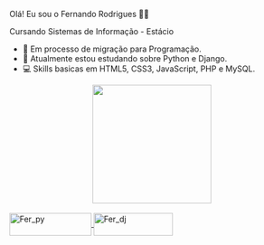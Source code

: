 Olá! Eu sou o Fernando Rodrigues 👋😁

Cursando Sistemas de Informação - Estácio

- 🔀 Em processo de migração para Programação.
- 🐍 Atualmente estou estudando sobre Python e Django.
- 💻 Skills basicas em HTML5, CSS3, JavaScript, PHP e MySQL.

<div align="center">
  <a href="https://github.com/rodriguesFern">
  <img height="210em" src="https://github-readme-stats.vercel.app/api?username=rodriguesFern&show_icons=true&theme=dark&include_all_commits=true&count_private=true"/>
</div>
  
<div style="display: inline_block"><br>
  <img align="center" alt="Fer_py" height="40" width="145" 
       src="https://img.shields.io/badge/Python-14354C?style=for-the-badge&logo=python&logoColor=white">
  <img align="center" alt="Fer_dj" height="40" width="140" 
       src="https://img.shields.io/badge/Django-092E20?style=for-the-badge&logo=django&logoColor=white">
</div>
  
